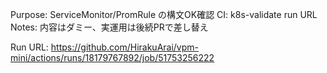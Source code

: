 Purpose: ServiceMonitor/PromRule の構文OK確認
CI: k8s-validate run URL
Notes: 内容はダミー、実運用は後続PRで差し替え

Run URL: https://github.com/HirakuArai/vpm-mini/actions/runs/18179767892/job/51753256222